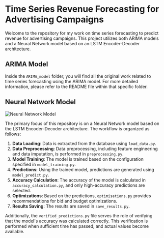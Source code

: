 # Time Series Revenue Forecasting for Advertising Campaigns

Welcome to the repository for my work on time series forecasting to predict revenue for advertising campaigns. This project utilizes both ARIMA models and a Neural Network model based on an LSTM Encoder-Decoder architecture.

## ARIMA Model

Inside the `ARIMA_model` folder, you will find all the original work related to time series forecasting using the ARIMA model. For more detailed information, please refer to the README file within that specific folder.

## Neural Network Model

![Neural Network Model](https://github.com/odartsi/neural_network/assets/58295268/4c95f320-8b3b-495c-b5a0-1c72af8ae0b9)

The primary focus of this repository is on a Neural Network model based on the LSTM Encoder-Decoder architecture. The workflow is organized as follows:

1. **Data Loading**: Data is extracted from the database using `load_data.py`.
2. **Data Preprocessing**: Data preprocessing, including feature engineering and data imputation, is performed in `preprocessing.py`.
3. **Model Training**: The model is trained based on the configuration specified in `model_training.py`.
4. **Predictions**: Using the trained model, predictions are generated using `model_predict.py`.
5. **Accuracy Calculation**: The accuracy of the model is calculated in `accuracy_calculation.py`, and only high-accuracy predictions are selected.
6. **Optimizations**: Based on the predictions, `optimisations.py` provides recommendations for bid and budget optimizations.
7. **Results Saving**: The results are saved in `save_results.py`.

Additionally, the `verified_predictions.py` file serves the role of verifying that the model's accuracy was calculated correctly. This verification is performed when sufficient time has passed, and actual values become available.

